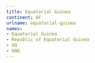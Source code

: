 ```yaml
---
title: Equatorial Guinea
continent: AF
urlname: equatorial-guinea
names:
- Equatorial Guinea
- Republic of Equatorial Guinea
- GQ
- GNQ
---
```


